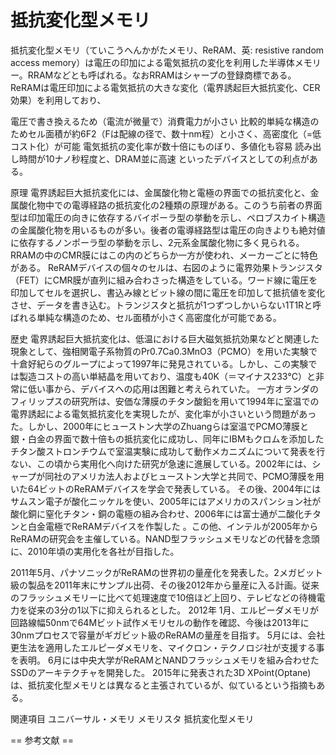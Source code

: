 # 抵抗変化型メモリ

抵抗変化型メモリ（ていこうへんかがたメモリ、ReRAM、英: resistive random access memory）は電圧の印加による電気抵抗の変化を利用した半導体メモリー。RRAMなどとも呼ばれる。なおRRAMはシャープの登録商標である。
ReRAMは電圧印加による電気抵抗の大きな変化（電界誘起巨大抵抗変化、CER効果）を利用しており、

電圧で書き換えるため（電流が微量で）消費電力が小さい
比較的単純な構造のためセル面積が約6F2（Fは配線の径で、数十nm程）と小さく、高密度化（=低コスト化）が可能
電気抵抗の変化率が数十倍にものぼり、多値化も容易
読み出し時間が10ナノ秒程度と、DRAM並に高速
といったデバイスとしての利点がある。

原理
電界誘起巨大抵抗変化には、金属酸化物と電極の界面での抵抗変化と、金属酸化物中での電導経路の抵抗変化の2種類の原理がある。このうち前者の界面型は印加電圧の向きに依存するバイポーラ型の挙動を示し、ペロブスカイト構造の金属酸化物を用いるものが多い。後者の電導経路型は電圧の向きよりも絶対値に依存するノンポーラ型の挙動を示し、2元系金属酸化物に多く見られる。RRAMの中のCMR膜にはこの内のどちらか一方が使われ、メーカーごとに特色がある。
ReRAMデバイスの個々のセルは、右図のように電界効果トランジスタ（FET）にCMR膜が直列に組み合わさった構造をしている。ワード線に電圧を印加してセルを選択し、書込み線とビット線の間に電圧を印加して抵抗値を変化させ、データを書き込む。トランジスタと抵抗が1つずつしかいらない1T1Rと呼ばれる単純な構造のため、セル面積が小さく高密度化が可能である。

歴史
電界誘起巨大抵抗変化は、低温における巨大磁気抵抗効果などと関連した現象として、強相関電子系物質のPr0.7Ca0.3MnO3（PCMO）を用いた実験で十倉好紀らのグループによって1997年に発見されている。しかし、この実験では製造コストの高い単結晶を用いており、温度も40K（＝マイナス233℃）と非常に低い事から、デバイスへの応用は困難と考えられていた。
一方オランダのフィリップスの研究所は、安価な薄膜のチタン酸鉛を用いて1994年に室温での電界誘起による電気抵抗変化を実現したが、変化率が小さいという問題があった。しかし、2000年にヒューストン大学のZhuangらは室温でPCMO薄膜と銀・白金の界面で数十倍もの抵抗変化に成功し、同年にIBMもクロムを添加したチタン酸ストロンチウムで室温実験に成功して動作メカニズムについて発表を行ない、この頃から実用化へ向けた研究が急速に進展している。2002年には、シャープが同社のアメリカ法人およびヒューストン大学と共同で、PCMO薄膜を用いた64ビットのReRAMデバイスを学会で発表している。
その後、2004年にはサムスン電子が酸化ニッケルを使い、2005年にはアメリカのスパンション社が酸化銅に窒化チタン・銅の電極の組み合わせ、2006年には富士通が二酸化チタンと白金電極でReRAMデバイスを作製した 。この他、インテルが2005年からReRAMの研究会を主催している。NAND型フラッシュメモリなどの代替を念頭に、2010年頃の実用化を各社が目指した。

2011年5月、パナソニックがReRAMの世界初の量産化を発表した。2メガビット級の製品を2011年末にサンプル出荷、その後2012年から量産に入る計画。従来のフラッシュメモリーに比べて処理速度で10倍ほど上回り、テレビなどの待機電力を従来の3分の1以下に抑えられるとした。
2012年
1月、エルピーダメモリが回路線幅50nmで64Mビット試作メモリセルの動作を確認、今後は2013年に30nmプロセスで容量がギガビット級のReRAMの量産を目指す。
5月には、会社更生法を適用したエルピーダメモリを、マイクロン・テクノロジ社が支援する事を表明。
6月には中央大学がReRAMとNANDフラッシュメモリを組み合わせたSSDのアーキテクチャを開発した。
2015年に発表された3D XPoint(Optane)は、抵抗変化型メモリとは異なると主張されているが、似ているという指摘もある。

関連項目
ユニバーサル・メモリ
メモリスタ
抵抗変化型メモリ


== 参考文献 ==